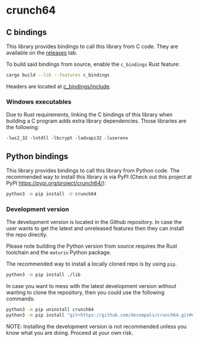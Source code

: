 # crunch64

## C bindings

This library provides bindings to call this library from C code. They are available on the [releases](https://github.com/decompals/crunch64/releases) tab.

To build said bindings from source, enable the `c_bindings` Rust feature:

```bash
cargo build --lib --features c_bindings
```

Headers are located at [c_bindings/include](c_bindings/include).

### Windows executables

Due to Rust requirements, linking the C bindings of this library when building a C program adds extra library dependencies. Those libraries are the following:

```plain_text
-lws2_32 -lntdll -lbcrypt -ladvapi32 -luserenv
```

## Python bindings

This library provides bindings to call this library from Python code. The recommended way to install this library is via PyPI (Check out this project at PyPI <https://pypi.org/project/crunch64/>):

```bash
python3 -m pip install -U crunch64
```

### Development version

The development version is located in the Github repository. In case the user wants to get the latest and unreleased features then they can install the repo directly.

Please note building the Python version from source requires the Rust toolchain and the `maturin` Python package.

The recommended way to install a locally cloned repo is by using `pip`.

```bash
python3 -m pip install ./lib
```

In case you want to mess with the latest development version without wanting to clone the repository, then you could use the following commands:

```bash
python3 -m pip uninstall crunch64
python3 -m pip install "git+https://github.com/decompals/crunch64.git#egg=crunch64&subdirectory=lib"
```

NOTE: Installing the development version is not recommended unless you know what you are doing. Proceed at your own risk.
